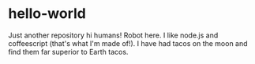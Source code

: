 # hello-world
Just another repository
hi humans!
Robot here. I like node.js and coffeescript (that's what I'm made of!).
I have had tacos on the moon and find them far superior to Earth tacos.
